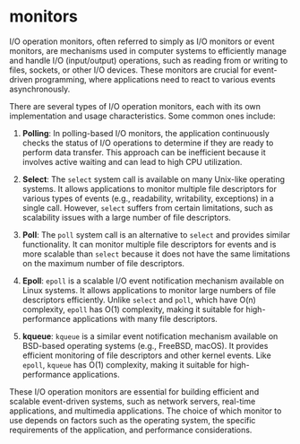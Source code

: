 # monitors

I/O operation monitors, often referred to simply as I/O monitors or event monitors, are mechanisms used in computer systems to efficiently manage and handle I/O (input/output) operations, such as reading from or writing to files, sockets, or other I/O devices. These monitors are crucial for event-driven programming, where applications need to react to various events asynchronously.

There are several types of I/O operation monitors, each with its own implementation and usage characteristics. Some common ones include:

1. **Polling**: In polling-based I/O monitors, the application continuously checks the status of I/O operations to determine if they are ready to perform data transfer. This approach can be inefficient because it involves active waiting and can lead to high CPU utilization.

2. **Select**: The `select` system call is available on many Unix-like operating systems. It allows applications to monitor multiple file descriptors for various types of events (e.g., readability, writability, exceptions) in a single call. However, `select` suffers from certain limitations, such as scalability issues with a large number of file descriptors.

3. **Poll**: The `poll` system call is an alternative to `select` and provides similar functionality. It can monitor multiple file descriptors for events and is more scalable than `select` because it does not have the same limitations on the maximum number of file descriptors.

4. **Epoll**: `epoll` is a scalable I/O event notification mechanism available on Linux systems. It allows applications to monitor large numbers of file descriptors efficiently. Unlike `select` and `poll`, which have O(n) complexity, `epoll` has O(1) complexity, making it suitable for high-performance applications with many file descriptors.

5. **kqueue**: `kqueue` is a similar event notification mechanism available on BSD-based operating systems (e.g., FreeBSD, macOS). It provides efficient monitoring of file descriptors and other kernel events. Like `epoll`, `kqueue` has O(1) complexity, making it suitable for high-performance applications.

These I/O operation monitors are essential for building efficient and scalable event-driven systems, such as network servers, real-time applications, and multimedia applications. The choice of which monitor to use depends on factors such as the operating system, the specific requirements of the application, and performance considerations.